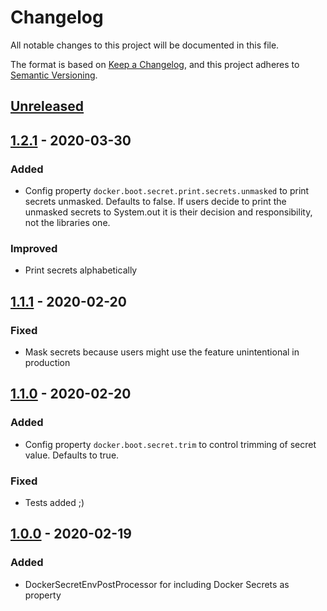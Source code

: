 # Changelog
All notable changes to this project will be documented in this file.

The format is based on [Keep a Changelog](https://keepachangelog.com/en/1.0.0/),
and this project adheres to [Semantic Versioning](https://semver.org/spec/v2.0.0.html).

## [Unreleased]

## [1.2.1] - 2020-03-30

### Added
- Config property `docker.boot.secret.print.secrets.unmasked` to print secrets unmasked. Defaults to false. If users decide to print the unmasked secrets to System.out it is their decision and responsibility, not the libraries one.

### Improved
- Print secrets alphabetically

## [1.1.1] - 2020-02-20

### Fixed
- Mask secrets because users might use the feature unintentional in production

## [1.1.0] - 2020-02-20

### Added
- Config property `docker.boot.secret.trim` to control trimming of secret value. Defaults to true.

### Fixed
- Tests added ;)

## [1.0.0] - 2020-02-19

### Added
- DockerSecretEnvPostProcessor for including Docker Secrets as property


[Unreleased]: https://github.com/moberwasserlechner/docker-boot-utils/compare/1.2.1...master
[1.2.1]: https://github.com/moberwasserlechner/docker-boot-utils/compare/1.1.1...1.2.1
[1.1.1]: https://github.com/moberwasserlechner/docker-boot-utils/compare/1.1.0...1.1.1
[1.1.0]: https://github.com/moberwasserlechner/docker-boot-utils/compare/1.0.0...1.1.0
[1.0.0]: https://github.com/moberwasserlechner/docker-boot-utils/releases/tag/1.0.0
